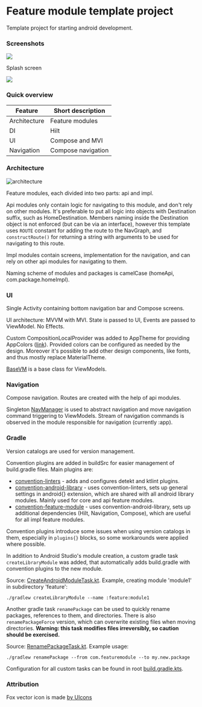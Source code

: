 # Feature module template project

Template project for starting android development.

### Screenshots

![](readme_res/app_recording_20240423.gif)

Splash screen

![](readme_res/splash_screen_20240703.gif)

### Quick overview

| Feature      | Short description  |
|--------------|--------------------|
| Architecture | Feature modules    |
| DI           | Hilt               |
| UI           | Compose and MVI    |
| Navigation   | Compose navigation |

### Architecture

![architecture](readme_res/architecture_feature_api_impl.webp)

Feature modules, each divided into two parts: api and impl.

Api modules only contain logic for navigating to this module, and don't rely on other modules.
It's preferable to put all logic into objects with Destination suffix, such as HomeDestination.
Members naming inside the Destination object is not enforced (but can be via an interface),
however this template uses `ROUTE` constant for adding the route to the NavGraph, and
`constructRoute()` for returning a string with arguments to be used for navigating to this route.

Impl modules contain screens, implementation for the navigation, and can rely on other api modules
for navigating to them.

Naming scheme of modules and packages is camelCase (homeApi, com.package.homeImpl).

### UI

Single Activity containing bottom navigation bar and Compose screens.

UI architecture: MVVM with MVI. State is passed to UI, Events are passed to ViewModel. No Effects.

Custom CompositionLocalProvider was added to AppTheme for providing
AppColors ([link](core/src/main/java/com/featuremodule/core/ui/theme)). Provided colors can be
configured as needed by the design. Moreover it's possible to add other design components, like
fonts, and thus mostly replace MaterialTheme.

[BaseVM](core/src/main/java/com/featuremodule/core/ui/BaseVM.kt) is a base class for ViewModels.

### Navigation

Compose navigation. Routes are created with the help of api modules.

Singleton [NavManager](core/src/main/java/com/featuremodule/core/navigation/NavManager.kt) is used
to abstract navigation and move navigation command triggering to ViewModels.
Stream of navigation commands is observed in the module responsible for navigation (currently :app).

### Gradle

Version catalogs are used for version management.

Convention plugins are added in buildSrc for easier management of build.gradle files.
Main plugins are:

- [convention-linters](buildSrc/src/main/kotlin/convention-linters.gradle.kts)
  \- adds and configures detekt and ktlint plugins.
- [convention-android-library](buildSrc/src/main/kotlin/convention-android-library.gradle.kts)
  \- uses convention-linters, sets up general settings in android{} extension, which are shared
  with all android library modules. Mainly used for core and api feature modules.
- [convention-feature-module](buildSrc/src/main/kotlin/convention-feature-module.gradle.kts)
  \- uses convention-android-library, sets up additional dependencies
  (Hilt, Navigation, Compose), which are useful for all impl feature modules.

Convention plugins introduce some issues when using version catalogs in them, especially in
`plugins{}` blocks, so some workarounds were applied where possible.

In addition to Android Studio's module creation, a custom gradle task `createLibraryModule` was
added, that automatically adds build.gradle with convention plugins to the new module.

Source: [CreateAndroidModuleTask.kt](buildSrc/src/main/kotlin/CreateAndroidModuleTask.kt).
Example, creating module 'module1' in subdirectory 'feature':

```
./gradlew createLibraryModule --name :feature:module1
```

Another gradle task `renamePackage` can be used to quickly rename packages, references to them,
and directories. There is also `renamePackageForce` version, which can overwrite existing files
when moving directories. **Warning: this task modifies files irreversibly, so caution should be
exercised.**

Source: [RenamePackageTask.kt](buildSrc/src/main/kotlin/RenamePackageTask.kt). Example usage:

```
./gradlew renamePackage --from com.featuremodule --to my.new.package
```

Configuration for all custom tasks can be found in root [build.gradle.kts](build.gradle.kts).

### Attribution

Fox vector icon is
made <a href="https://www.freepik.com/icon/fox_5527855#fromView=families&page=1&position=0&uuid=d4704c42-f6e5-4749-9646-a39d0bf310b2">
by UIcons</a>
